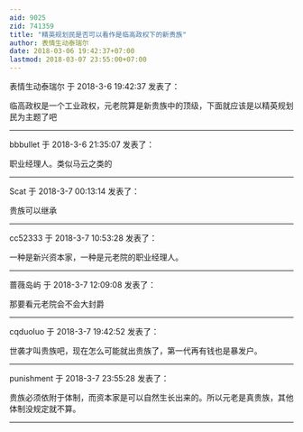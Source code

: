```yaml
---
aid: 9025
zid: 741359
title: "精英规划民是否可以看作是临高政权下的新贵族"
author: 表情生动泰瑞尔
date: 2018-03-06 19:42:37+07:00
lastmod: 2018-03-07 23:55:00+07:00
---
```


表情生动泰瑞尔 于 2018-3-6 19:42:37 发表了：

临高政权是一个工业政权，元老院算是新贵族中的顶级，下面就应该是以精英规划民为主题了吧

---

bbbullet 于 2018-3-6 21:35:07 发表了：

职业经理人。类似马云之类的

---

Scat 于 2018-3-7 00:13:14 发表了：

贵族可以继承

---

cc52333 于 2018-3-7 10:53:28 发表了：

一种是新兴资本家，一种是元老院的职业经理人。

---

蔷薇岛屿 于 2018-3-7 12:09:08 发表了：

那要看元老院会不会大封爵

---

cqduoluo 于 2018-3-7 19:42:52 发表了：

世袭才叫贵族吧，现在怎么可能就出贵族了，第一代再有钱也是暴发户。

---

punishment 于 2018-3-7 23:55:28 发表了：

贵族必须依附于体制，而资本家是可以自然生长出来的。所以元老是真贵族，其他体制没规定就不算。

---
